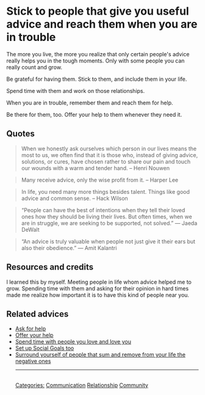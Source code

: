 # Stick to people that give you useful advice and reach them when you are in trouble

The more you live, the more you realize that only certain people's advice really helps you in the tough moments. Only with some people you can really count and grow.

Be grateful for having them. Stick to them, and include them in your life. 

Spend time with them and work on those relationships.

When you are in trouble, remember them and reach them for help.

Be there for them, too. Offer your help to them whenever they need it.

## Quotes

> When we honestly ask ourselves which person in our lives means the most to us, we often find that it is those who, instead of giving advice, solutions, or cures, have chosen rather to share our pain and touch our wounds with a warm and tender hand. – Henri Nouwen

> Many receive advice, only the wise profit from it. – Harper Lee

> In life, you need many more things besides talent. Things like good advice and common sense. – Hack Wilson

> “People can have the best of intentions when they tell their loved ones how they should be living their lives. But often times, when we are in struggle, we are seeking to be supported, not solved.” ― Jaeda DeWalt

> “An advice is truly valuable when people not just give it their ears but also their obedience.” ― Amit Kalantri

## Resources and credits

I learned this by myself. Meeting people in life whom advice helped me to grow. Spending time with them and asking for their opinion in hard times made me realize how important it is to have this kind of people near you.

## Related advices

- [Ask for help](../Ask%20for%20help/index.md)
- [Offer your help](../Offer%20your%20help/index.md)
- [Spend time with people you love and love you](../Spend%20time%20with%20people%20you%20love%20and%20love%20you/index.md)
- [Set up Social Goals too](../Set%20up%20Social%20Goals%20too/index.md)
- [Surround yourself of people that sum and remove from your life the negative ones](../Surround%20yourself%20of%20people%20that%20sum%20and%20remove%20from%20your%20life%20the%20negative%20ones/index.md)<hr/><br/>[Categories:](../Categories/index.md) [Communication](../Categories/Communication.md) [Relationship](../Categories/Relationship.md) [Community](../Categories/Community.md)